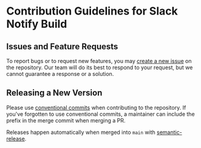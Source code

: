 # Contribution Guidelines for Slack Notify Build

## Issues and Feature Requests

To report bugs or to request new features, you may [create a new issue](https://github.com/clivewalkden/github-action-slack-notify-build/issues) on the repository. Our team will do its best to respond to your request, but we cannot guarantee a response or a solution.

## Releasing a New Version

Please use [conventional commits](https://www.conventionalcommits.org/en/v1.0.0/) when contributing to the repository. If you've forgotten to use conventional commits, a maintainer can include the prefix in the merge commit when merging a PR.

Releases happen automatically when merged into `main` with [semantic-release](https://semantic-release.gitbook.io/semantic-release/).
